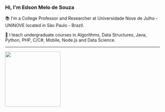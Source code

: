 ### Hi, I'm Edson Melo de Souza 

📚 I'm a College Professor and Researcher at Universidade Nove de Julho - UNINOVE located in São Paulo - Brazil.

📝 I teach undergraduate courses in Algorithms, Data Structures, Java, Python, PHP, C/C#, Mobile, Node.js and Data Science.

<hr>

 <div>
  <a href="https://github.com/edsonmsouza">
  <img height="180em" src="https://github-readme-stats.vercel.app/api?username=edsonmsouza&show_icons=true&theme=dark&count_private=true"/>  
</div>

